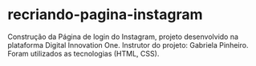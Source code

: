# recriando-pagina-instagram
Construção da Página de login do Instagram, projeto desenvolvido na plataforma Digital Innovation One. Instrutor do projeto: Gabriela Pinheiro. Foram utilizados as tecnologias (HTML, CSS).
